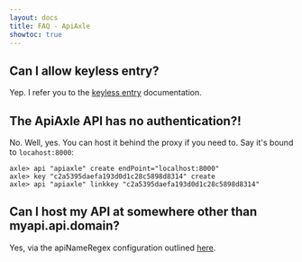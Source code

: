 ```yaml
---
layout: docs
title: FAQ - ApiAxle
showtoc: true
---
```


## Can I allow keyless entry?

Yep. I refer you to the [keyless entry](/docs/keyless-entry/)
documentation.

## The ApiAxle API has no authentication?!

No. Well, yes. You can host it behind the proxy if you need to. Say
it's bound to `locahost:8000`:

    axle> api "apiaxle" create endPoint="localhost:8000"
    axle> key "c2a5395daefa193d0d1c28c5898d8314" create
    axle> api "apiaxle" linkkey "c2a5395daefa193d0d1c28c5898d8314"

## Can I host my API at somewhere other than myapi.api.domain?

Yes, via the apiNameRegex configuration outlined [here](/docs/configuration/).
